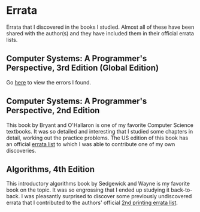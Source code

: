 # Errata

Errata that I discovered in the books I studied.
Almost all of these have been shared with the author(s) and they have included them in their official errata lists.

## Computer Systems: A Programmer's Perspective, 3rd Edition (Global Edition)

Go [here](csapp3e_global.md) to view the errors I found.

## Computer Systems: A Programmer's Perspective, 2nd Edition

This book by Bryant and O'Hallaron is one of my favorite Computer Science textbooks.
It was so detailed and interesting that I studied some chapters in detail, working out the practice problems.
The US edition of this book has an official [errata list](http://csapp.cs.cmu.edu/2e/errata.html) to which I was able to contribute one of my own discoveries.

## Algorithms, 4th Edition

This introductory algorithms book by Sedgewick and Wayne is my favorite book on the topic.
It was so engrossing that I ended up studying it back-to-back.
I was pleasantly surprised to discover some previously undiscovered errata that I contributed to the authors' official [2nd printing errata list](https://algs4.cs.princeton.edu/errata/errata-printing2.php).